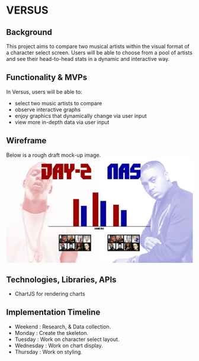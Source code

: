# VERSUS

## Background
This project aims to compare two musical artists within the visual format of a character select screen. Users will be able to choose from a pool of artists and see their head-to-head stats in a dynamic and interactive way.

## Functionality & MVPs
In Versus, users will be able to:
* select two music artists to compare
* observe interactive graphs
* enjoy graphics that dynamically change via user input
* view more in-depth data via user input

## Wireframe
Below is a rough draft mock-up image.
![Versus](/about/mockup.jpg)

## Technologies, Libraries, APIs
* ChartJS for rendering charts

## Implementation Timeline
* Weekend   : Research, & Data collection.
* Monday    : Create the skeleton.
* Tuesday   : Work on character select layout.
* Wednesday : Work on chart display.
* Thursday  : Work on styling.